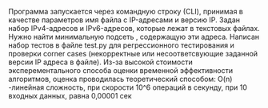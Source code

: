 Программа запускается через командную строку (СLI), принимая в качестве параметров  имя файла с IP-адресами и версию IP. Задан набор IPv4-адресов и IPv6-адресов, которые лежат в текстовых файлах. Нужно найти минимальную подсеть , содержащую эти адреса. 
Написан набор тестов в файле test.py для регрессионного тестирования и проверки corner cases (некорректные или несоответсвующие заданной версии IP адреса в файле).
Из-за высокой стоимости эксперементального способа оценки временной эффективности алгоритмов, оценка проводилась теоретический способом: O(n) -линейная сложность, при скорости 10^6 операций в секунду, при 10 входных данных, равна 0,00001 сек
